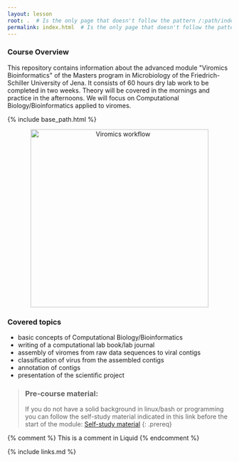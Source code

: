 ```yaml
---
layout: lesson
root: .  # Is the only page that doesn't follow the pattern /:path/index.html
permalink: index.html  # Is the only page that doesn't follow the pattern /:path/index.html
---
```


### Course Overview

This repository contains information about the advanced module "Viromics Bioinformatics" of the Masters program in Microbiology of the Friedrich-Schiller University of Jena. It consists of 60 hours dry lab work to be completed in two weeks. Theory will be covered in the mornings and practice in the afternoons. We will focus on Computational Biology/Bioinformatics applied to viromes. 

{% include base_path.html %}
<p align="center">
    <a href="{{ site.carpentries_site }}"><img src="{{ relative_root_path }}/assets/img/slide_module_2024.png" alt="Viromics workflow" width="400" /></a>
</p>

### Covered topics

- basic concepts of Computational Biology/Bioinformatics
- writing of a computational lab book/lab journal
- assembly of viromes from raw data sequences to viral contigs
- classification of virus from the assembled contigs
- annotation of contigs
- presentation of the scientific project

> ### Pre-course material:
> If you do not have a solid background in linux/bash or programming you can follow the self-study material indicated in this link before the start of the module: [Self-study material](https://github.com/waltercostamb/course_viral-microbiology_2023/blob/main/study_material.md) 
{: .prereq}

<!-- this is an html comment -->

{% comment %} This is a comment in Liquid {% endcomment %}

{% include links.md %}
